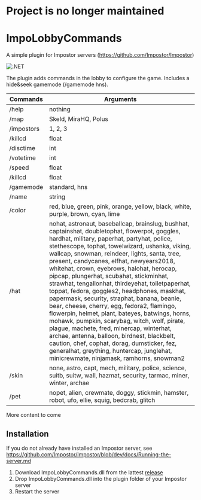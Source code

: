 # Project is no longer maintained

# ImpoLobbyCommands

A simple plugin for Impostor servers (https://github.com/Impostor/Impostor)

![.NET](https://github.com/maudinot/ImpoLobbyCommands/workflows/.NET/badge.svg)

The plugin adds commands in the lobby to configure the game. Includes a hide&seek gamemode (/gamemode hns).

Commands | Arguments
------------ | -------------
/help | nothing
/map | Skeld, MiraHQ, Polus
/impostors | 1, 2, 3
/killcd | float
/disctime | int
/votetime | int
/speed | float
/killcd | float
/gamemode | standard, hns
/name | string
/color | red, blue, green, pink, orange, yellow, black, white, purple, brown, cyan, lime
/hat | nohat, astronaut, baseballcap, brainslug, bushhat, captainshat, doubletophat, flowerpot, goggles, hardhat, military, paperhat, partyhat, police, stethescope, tophat, towelwizard, ushanka, viking, wallcap, snowman, reindeer, lights, santa, tree, present, candycanes, elfhat, newyears2018, whitehat, crown, eyebrows, halohat, herocap, pipcap, plungerhat, scubahat, stickminhat, strawhat, tengallonhat, thirdeyehat, toiletpaperhat, toppat, fedora, goggles2, headphones, maskhat, papermask, security, straphat, banana, beanie, bear, cheese, cherry, egg, fedora2, flamingo, flowerpin, helmet, plant, bateyes, batwings, horns, mohawk, pumpkin, scarybag, witch, wolf, pirate, plague, machete, fred, minercap, winterhat, archae, antenna, balloon, birdnest, blackbelt, caution, chef, cophat, dorag, dumsticker, fez, generalhat, greything, huntercap, junglehat, minicrewmate, ninjamask, ramhorns, snowman2
/skin | none, astro, capt, mech, military, police, science, suitb, suitw, wall, hazmat, security, tarmac, miner, winter, archae
/pet | nopet, alien, crewmate, doggy, stickmin, hamster, robot, ufo, ellie, squig, bedcrab, glitch

More content to come

## Installation

If you do not already have installed an Impostor server, see https://github.com/Impostor/Impostor/blob/dev/docs/Running-the-server.md

1. Download ImpoLobbyCommands.dll from the lattest [release](https://github.com/maudinot/ImpoLobbyCommands/releases)
2. Drop ImpoLobbyCommands.dll into the plugin folder of your Impostor server
3. Restart the server
